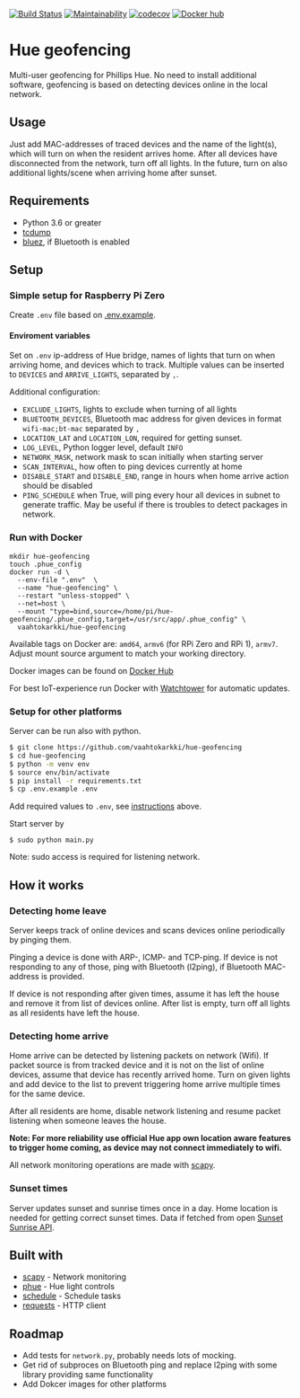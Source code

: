 [![Build Status](https://travis-ci.com/vaahtokarkki/hue-geofencing.svg?token=xtdNg3EhGgxQjprnxrFy&branch=master)](https://travis-ci.com/vaahtokarkki/hue-geofencing) [![Maintainability](https://api.codeclimate.com/v1/badges/3f55e42840cda2ea959b/maintainability)](https://codeclimate.com/github/vaahtokarkki/hue-geofencing/maintainability) [![codecov](https://codecov.io/gh/vaahtokarkki/hue-geofencing/branch/master/graph/badge.svg)](https://codecov.io/gh/vaahtokarkki/hue-geofencing) [![Docker hub](https://img.shields.io/badge/Docker-Hub-blue)](https://hub.docker.com/r/vaahtokarkki/hue-geofencing/tags)


# Hue geofencing

Multi-user geofencing for Phillips Hue. No need to install additional software, geofencing is based on detecting devices online in the local network.

## Usage

Just add MAC-addresses of traced devices and the name of the light(s), which will turn on when the resident arrives home. After all devices have disconnected from the network, turn off all lights. In the future, turn on also additional lights/scene when arriving home after sunset.

## Requirements

* Python 3.6 or greater
* [tcdump](https://www.tcpdump.org/)
* [bluez](http://www.bluez.org/), if Bluetooth is enabled

## Setup

### Simple setup for Raspberry Pi Zero

Create `.env` file based on [.env.example](https://github.com/vaahtokarkki/hue-geofencing/blob/master/.env.example).

#### Enviroment variables

Set on `.env` ip-address of Hue bridge, names of lights that turn on when arriving home, and devices which to track. Multiple values can be inserted to `DEVICES` and `ARRIVE_LIGHTS`, separated by `,`.

Additional configuration:
* `EXCLUDE_LIGHTS`, lights to exclude when turning of all lights
* `BLUETOOTH_DEVICES`, Bluetooth mac address for given devices in format `wifi-mac;bt-mac` separated by `,`
* `LOCATION_LAT` and `LOCATION_LON`, required for getting sunset.
* `LOG_LEVEL`, Python logger level, default `INFO`
* `NETWORK_MASK`, network mask to scan initially when starting server
* `SCAN_INTERVAL`, how often to ping devices currently at home
* `DISABLE_START` and `DISABLE_END`, range in hours when home arrive action should be disabled
* `PING_SCHEDULE` when True, will ping every hour all devices in subnet to generate traffic. May be useful if there is troubles to detect packages in network.

### Run with Docker

```
mkdir hue-geofencing
touch .phue_config
docker run -d \
  --env-file ".env"  \
  --name "hue-geofencing" \
  --restart "unless-stopped" \
  --net=host \
  --mount "type=bind,source=/home/pi/hue-geofencing/.phue_config,target=/usr/src/app/.phue_config" \
  vaahtokarkki/hue-geofencing
```

Available tags on Docker are: `amd64`, `armv6` (for RPi Zero and RPi 1), `armv7`. Adjust mount source argument to match your working directory.

Docker images can be found on [Docker Hub](https://hub.docker.com/repository/docker/vaahtokarkki/hue-geofencing)

For best IoT-experience run Docker with [Watchtower](https://github.com/containrrr/watchtower) for automatic updates.

### Setup for other platforms
Server can be run also with python.

```bash
$ git clone https://github.com/vaahtokarkki/hue-geofencing
$ cd hue-geofencing
$ python -m venv env
$ source env/bin/activate
$ pip install -r requirements.txt
$ cp .env.example .env
```

Add required values to `.env`, see [instructions](#enviroment-variables) above.

Start server by
```
$ sudo python main.py
```
Note: sudo access is required for listening network.

## How it works

### Detecting home leave

Server keeps track of online devices and scans devices online periodically by pinging them.

Pinging a device is done with ARP-, ICMP- and TCP-ping. If device is not responding to any of those, ping with Bluetooth (l2ping), if Bluetooth MAC-address is provided.

If device is not responding after given times, assume it has left the house and remove it from list of devices online. After list is empty, turn off all lights as all residents have left the house.

### Detecting home arrive

Home arrive can be detected by listening packets on network (Wifi). If packet source is from tracked device and it is not on the list of online devices, assume that device has recently arrived home. Turn on given lights and add device to the list to prevent triggering home arrive multiple times for the same device.

After all residents are home, disable network listening and resume packet listening when someone leaves the house.

**Note: For more reliability use official Hue app own location aware features to trigger home coming, as device may not connect immediately to wifi.**

All network monitoring operations are made with [scapy](https://github.com/secdev/scapy).

### Sunset times

Server updates sunset and sunrise times once in a day. Home location is needed for getting correct sunset times. Data if fetched from open [Sunset Sunrise API](https://sunrise-sunset.org/api).

## Built with
* [scapy](https://github.com/secdev/scapy) - Network monitoring
* [phue](https://github.com/studioimaginaire/phue) - Hue light controls
* [schedule](https://github.com/dbader/schedule) - Schedule tasks
* [requests](https://2.python-requests.org/en/master/) - HTTP client

## Roadmap
* Add tests for `network.py`, probably needs lots of mocking.
* Get rid of subproces on Bluetooth ping and replace l2ping with some library providing same functionality
* Add Dokcer images for other platforms
